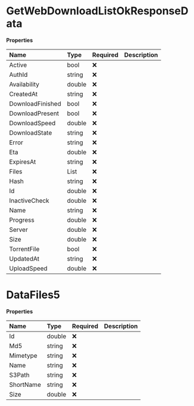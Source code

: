 # GetWebDownloadListOkResponseData

**Properties**

| Name             | Type             | Required | Description |
| :--------------- | :--------------- | :------- | :---------- |
| Active           | bool             | ❌       |             |
| AuthId           | string           | ❌       |             |
| Availability     | double           | ❌       |             |
| CreatedAt        | string           | ❌       |             |
| DownloadFinished | bool             | ❌       |             |
| DownloadPresent  | bool             | ❌       |             |
| DownloadSpeed    | double           | ❌       |             |
| DownloadState    | string           | ❌       |             |
| Error            | string           | ❌       |             |
| Eta              | double           | ❌       |             |
| ExpiresAt        | string           | ❌       |             |
| Files            | List<DataFiles5> | ❌       |             |
| Hash             | string           | ❌       |             |
| Id               | double           | ❌       |             |
| InactiveCheck    | double           | ❌       |             |
| Name             | string           | ❌       |             |
| Progress         | double           | ❌       |             |
| Server           | double           | ❌       |             |
| Size             | double           | ❌       |             |
| TorrentFile      | bool             | ❌       |             |
| UpdatedAt        | string           | ❌       |             |
| UploadSpeed      | double           | ❌       |             |

# DataFiles5

**Properties**

| Name      | Type   | Required | Description |
| :-------- | :----- | :------- | :---------- |
| Id        | double | ❌       |             |
| Md5       | string | ❌       |             |
| Mimetype  | string | ❌       |             |
| Name      | string | ❌       |             |
| S3Path    | string | ❌       |             |
| ShortName | string | ❌       |             |
| Size      | double | ❌       |             |

